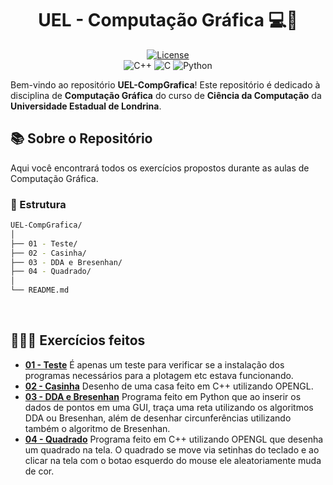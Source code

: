 <div align="center">
  <h1>UEL - Computação Gráfica 💻🎨</h1>
  
 <a href="" target="_blank">![License](https://img.shields.io/badge/license-MIT-blue.svg)</a><br>
 ![C++](https://img.shields.io/badge/C%2B%2B-Green)
 ![C](https://img.shields.io/badge/C-grey)
 ![Python](https://img.shields.io/badge/Python-3.8%2B-magenta.svg)
</div>

Bem-vindo ao repositório **UEL-CompGrafica**! Este repositório é dedicado à disciplina de **Computação Gráfica** do curso de **Ciência da Computação** da **Universidade Estadual de Londrina**.<br>

## 📚 Sobre o Repositório

Aqui você encontrará todos os exercícios propostos durante as aulas de Computação Gráfica.<br>

### 📂 Estrutura
```bash
UEL-CompGrafica/
│
├── 01 - Teste/
├── 02 - Casinha/
├── 03 - DDA e Bresenhan/
├── 04 - Quadrado/
│
└── README.md    
```

<br>

## 👨🏻‍💻 Exercícios feitos

- **[01 - Teste](https://github.com/LuccaGiovane/UEL-CompGrafica/tree/main/01%20-%20Teste)** É apenas um teste para verificar se a instalação dos programas necessários para a plotagem etc estava funcionando. <br>
- **[02 - Casinha](https://github.com/LuccaGiovane/UEL-CompGrafica/tree/main/02%20-%20Casinha)** Desenho de uma casa feito em C++ utilizando OPENGL.<br>
- **[03 - DDA e Bresenhan](https://github.com/LuccaGiovane/UEL-CompGrafica/tree/main/03%20-%20DDA%20e%20Bresenham)** Programa feito em Python que ao inserir os dados de pontos em uma GUI, traça uma reta utilizando os algoritmos DDA ou Bresenhan, além de desenhar circunferências utilizando também o algoritmo de Bresenhan.<br>
- **[04 - Quadrado](https://github.com/LuccaGiovane/UEL-CompGrafica/tree/main/04%20-%20Quadrado)** Programa feito em C++ utilizando OPENGL que desenha um quadrado na tela. O quadrado se move via setinhas do teclado e ao clicar na tela com o botao esquerdo do mouse ele aleatoriamente muda de cor.
